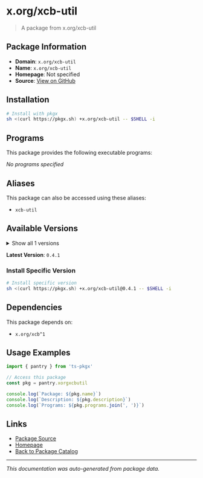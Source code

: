 # x.org/xcb-util

> A package from x.org/xcb-util

## Package Information

- **Domain**: `x.org/xcb-util`
- **Name**: `x.org/xcb-util`
- **Homepage**: Not specified
- **Source**: [View on GitHub](https://github.com/pkgxdev/pantry/tree/main/projects/x.org/xcb-util/package.yml)

## Installation

```bash
# Install with pkgx
sh <(curl https://pkgx.sh) +x.org/xcb-util -- $SHELL -i
```

## Programs

This package provides the following executable programs:

*No programs specified*

## Aliases

This package can also be accessed using these aliases:

- `xcb-util`

## Available Versions

<details>
<summary>Show all 1 versions</summary>

- `0.4.1`

</details>

**Latest Version**: `0.4.1`

### Install Specific Version

```bash
# Install specific version
sh <(curl https://pkgx.sh) +x.org/xcb-util@0.4.1 -- $SHELL -i
```

## Dependencies

This package depends on:

- `x.org/xcb^1`

## Usage Examples

```typescript
import { pantry } from 'ts-pkgx'

// Access this package
const pkg = pantry.xorgxcbutil

console.log(`Package: ${pkg.name}`)
console.log(`Description: ${pkg.description}`)
console.log(`Programs: ${pkg.programs.join(', ')}`)
```

## Links

- [Package Source](https://github.com/pkgxdev/pantry/tree/main/projects/x.org/xcb-util/package.yml)
- [Homepage](#)
- [Back to Package Catalog](../package-catalog.md)

---

*This documentation was auto-generated from package data.*
